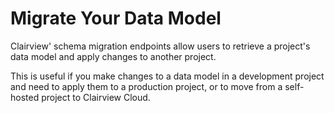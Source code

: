 # Migrate Your Data Model

Clairview' schema migration endpoints allow users to retrieve a project's data model and apply changes to another
project.

This is useful if you make changes to a data model in a development project and need to apply them to a production
project, or to move from a self-hosted project to Clairview Cloud.

<Card
  title="Schema Migration with Node.js"
  h="2"
  text="Learn how to migrate your schema between Clairview projects with a script."
  url="/guides/migration/node"
  icon="/icons/node.svg"
  add-margin
/>

<Card
  title="Schema Migration with Hoppscotch"
  h="2"
  text="Learn how to migrate your schema between Clairview projects without code."
  url="/guides/migration/hoppscotch"
  icon="/icons/hoppscotch.svg"
  add-margin
/>
